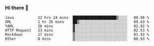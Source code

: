 ### Hi there 👋

<!--
**urzz/urzz** is a ✨ _special_ ✨ repository because its `README.md` (this file) appears on your GitHub profile.

Here are some ideas to get you started:

- 🔭 I’m currently working on ...
- 🌱 I’m currently learning ...
- 👯 I’m looking to collaborate on ...
- 🤔 I’m looking for help with ...
- 💬 Ask me about ...
- 📫 How to reach me: ...
- 😄 Pronouns: ...
- ⚡ Fun fact: ...
-->

<!--START_SECTION:waka-->

```text
Java           12 hrs 24 mins  ████████████████████▒░░░░   80.96 %
XML            1 hr 26 mins    ██▒░░░░░░░░░░░░░░░░░░░░░░   09.43 %
YAML           26 mins         ▓░░░░░░░░░░░░░░░░░░░░░░░░   02.92 %
HTTP Request   23 mins         ▓░░░░░░░░░░░░░░░░░░░░░░░░   02.53 %
Markdown       17 mins         ▒░░░░░░░░░░░░░░░░░░░░░░░░   01.92 %
Other          8 mins          ▒░░░░░░░░░░░░░░░░░░░░░░░░   00.93 %
```

<!--END_SECTION:waka-->

